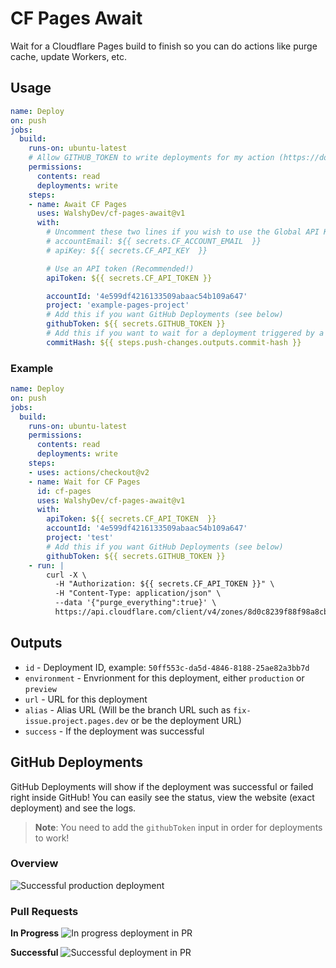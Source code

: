 # CF Pages Await

Wait for a Cloudflare Pages build to finish so you can do actions like purge cache, update Workers, etc.

## Usage
```yml
name: Deploy
on: push
jobs:
  build:
    runs-on: ubuntu-latest
    # Allow GITHUB_TOKEN to write deployments for my action (https://docs.github.com/en/actions/security-guides/automatic-token-authentication)
    permissions:
      contents: read
      deployments: write
    steps:
    - name: Await CF Pages
      uses: WalshyDev/cf-pages-await@v1
      with:
        # Uncomment these two lines if you wish to use the Global API Key (Not recommended!)
        # accountEmail: ${{ secrets.CF_ACCOUNT_EMAIL  }}
        # apiKey: ${{ secrets.CF_API_KEY  }}

        # Use an API token (Recommended!)
        apiToken: ${{ secrets.CF_API_TOKEN }}

        accountId: '4e599df4216133509abaac54b109a647'
        project: 'example-pages-project'
        # Add this if you want GitHub Deployments (see below)
        githubToken: ${{ secrets.GITHUB_TOKEN }}
        # Add this if you want to wait for a deployment triggered by a specfied commit
        commitHash: ${{ steps.push-changes.outputs.commit-hash }}
```

### Example
```yml
name: Deploy
on: push
jobs:
  build:
    runs-on: ubuntu-latest
    permissions:
      contents: read
      deployments: write
    steps:
    - uses: actions/checkout@v2
    - name: Wait for CF Pages
      id: cf-pages
      uses: WalshyDev/cf-pages-await@v1
      with:
        apiToken: ${{ secrets.CF_API_TOKEN  }}
        accountId: '4e599df4216133509abaac54b109a647'
        project: 'test'
        # Add this if you want GitHub Deployments (see below)
        githubToken: ${{ secrets.GITHUB_TOKEN }}
    - run: |
        curl -X \
          -H "Authorization: ${{ secrets.CF_API_TOKEN }}" \
          -H "Content-Type: application/json" \
          --data '{"purge_everything":true}' \
          https://api.cloudflare.com/client/v4/zones/8d0c8239f88f98a8cb82ec7bb29b8556/purge_cache
```

## Outputs
* `id`          - Deployment ID, example: `50ff553c-da5d-4846-8188-25ae82a3bb7d`
* `environment` - Envrionment for this deployment, either `production` or `preview`
* `url`         - URL for this deployment
* `alias`       - Alias URL (Will be the branch URL such as `fix-issue.project.pages.dev` or be the deployment URL)
* `success`     - If the deployment was successful

## GitHub Deployments
GitHub Deployments will show if the deployment was successful or failed right inside GitHub! You can easily see the status, view the website (exact deployment) and see the logs.

> **Note**: You need to add the `githubToken` input in order for deployments to work!

### Overview
![Successful production deployment](https://user-images.githubusercontent.com/8492901/149387681-25ec860d-0c8e-4075-8ab0-4d289b86127b.png)

### Pull Requests
**In Progress**
![In progress deployment in PR](https://user-images.githubusercontent.com/8492901/149388796-6bbd4ae9-b7b3-4d06-80c5-c18b3737f51f.png)

**Successful**
![Successful deployment in PR](https://user-images.githubusercontent.com/8492901/149388892-14a7ea25-6865-4d52-b403-30e8cec449d2.png)
